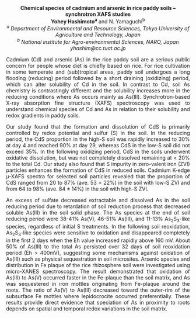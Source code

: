 <center><strong>Chemical species of cadmium and arsenic in rice paddy soils – synchrotron XAFS studies</strong>

<center><strong>Yohey Hashimoto<sup>a</sup></strong> and N. Yamaguchi<sup>b</sup>

<center><i><sup>a</sup> Department of Environmental and Resource Sciences, Tokyo University of Agriculture and Technology, Japan</i>

<center><i><sup>b</sup> National institute for Agro-environmental Sciences, NARO, Japan</i>

<center><i>yhashim@cc.tuat.ac.jp </i>

<p style=text-align:justify>Cadmium (Cd) and arsenic (As) in the rice paddy soil are a serious
public concern for people whose diet is chiefly based on rice. For rice
cultivation in some temperate and (sub)tropical areas, paddy soil
undergoes a long flooding (reducing) period followed by a short draining
(oxidizing) period, which can alter solubility of Cd in the soil. In
contrast to Cd, soil As chemistry is contrastingly different and the
solubility increases more in the reducing conditions where As occurs
mainly as As(III). Synchrotron-based X-ray absorption fine structure
(XAFS) spectroscopy was used to understand chemical species of Cd and As
in relation to their solubility and redox gradients in paddy soils.

<p style=text-align:justify>Our study found that the formation and dissolution of CdS is primarily
controlled by redox potential and sulfur (S) in the soil. In the
reducing period, the CdS proportion in the high-S soil was rapidly
increased to 30% at day 4 and reached 90% at day 29, whereas CdS in the
low-S soil did not exceed 35%. In the following oxidizing period, CdS in
the soils underwent oxidative dissolution, but was not completely
dissolved remaining at &lt; 20% to the total Cd. Our study also found
that S impurity in zero-valent iron (ZVI) particles enhances the
formation of CdS in reduced soils. Cadmium K-edge µ-XAFS spectra for
selected soil particles revealed that the proportion of CdS ranged from
20 to 87% (ave. 53 ± 22%) in the soil with low-S ZVI and from 64 to 98%
(ave. 84 ± 14%) in the soil with high-S ZVI.

<p style=text-align:justify>An excess of sulfate decreased extractable and dissolved As in the soil
reducing period due to retardation of soil reduction process that
decreased soluble As(III) in the soil solid phase. The As species at the
end of soil reducing period were 38-41% As(V), 46-51% As(III), and
11-13% As<sub>2</sub>S<sub>3</sub>-like species, regardless of initial S treatments. In
the following soil reoxidation, As<sub>2</sub>S<sub>3</sub>-like species were sensitive to
oxidation and disappeared completely in the first 2 days when the Eh
value increased rapidly above 160 mV. About 50% of As(III) to the total
As persisted over 32 days of soil reoxidation period (Eh &gt; 400mV),
suggesting some mechanisms against oxidation of As(III) such as physical
sequestration in soil microsites. Arsenic species and distribution in Fe
plaque of the rice rhizosphere soil were investigated using micro-XANES
spectroscopy. The result demonstrated that oxidation of As(III) to As(V)
occurred faster in the Fe-plaque than the soil matrix, and As was
sequestered in iron mottles originating from Fe-plaque around the roots.
The ratio of As(V) to As(III) decreased toward the outer-rim of the
subsurface Fe mottles where lepidocrocite occurred preferentially. These
results provide direct evidence that speciation of As in proximity to
roots depends on spatial and temporal redox variations in the soil
matrix.
